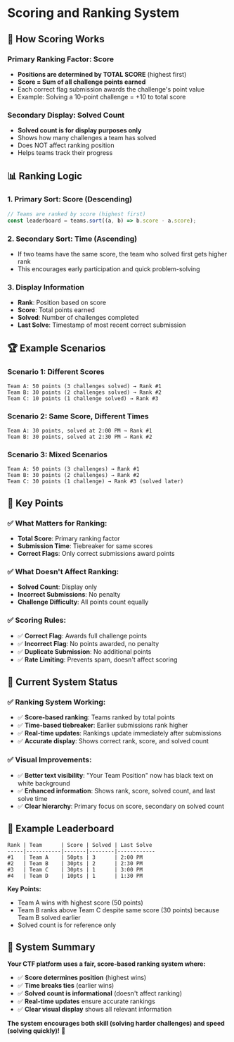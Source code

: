 # Scoring and Ranking System

## 🎯 How Scoring Works

### **Primary Ranking Factor: Score**
- **Positions are determined by TOTAL SCORE** (highest first)
- **Score = Sum of all challenge points earned**
- Each correct flag submission awards the challenge's point value
- Example: Solving a 10-point challenge = +10 to total score

### **Secondary Display: Solved Count**
- **Solved count is for display purposes only**
- Shows how many challenges a team has solved
- Does NOT affect ranking position
- Helps teams track their progress

## 📊 Ranking Logic

### **1. Primary Sort: Score (Descending)**
```javascript
// Teams are ranked by score (highest first)
const leaderboard = teams.sort((a, b) => b.score - a.score);
```

### **2. Secondary Sort: Time (Ascending)**
- If two teams have the same score, the team who solved first gets higher rank
- This encourages early participation and quick problem-solving

### **3. Display Information**
- **Rank**: Position based on score
- **Score**: Total points earned
- **Solved**: Number of challenges completed
- **Last Solve**: Timestamp of most recent correct submission

## 🏆 Example Scenarios

### **Scenario 1: Different Scores**
```
Team A: 50 points (3 challenges solved) → Rank #1
Team B: 30 points (2 challenges solved) → Rank #2
Team C: 10 points (1 challenge solved) → Rank #3
```

### **Scenario 2: Same Score, Different Times**
```
Team A: 30 points, solved at 2:00 PM → Rank #1
Team B: 30 points, solved at 2:30 PM → Rank #2
```

### **Scenario 3: Mixed Scenarios**
```
Team A: 50 points (3 challenges) → Rank #1
Team B: 30 points (2 challenges) → Rank #2
Team C: 30 points (1 challenge) → Rank #3 (solved later)
```

## 🎯 Key Points

### **✅ What Matters for Ranking:**
- **Total Score**: Primary ranking factor
- **Submission Time**: Tiebreaker for same scores
- **Correct Flags**: Only correct submissions award points

### **✅ What Doesn't Affect Ranking:**
- **Solved Count**: Display only
- **Incorrect Submissions**: No penalty
- **Challenge Difficulty**: All points count equally

### **✅ Scoring Rules:**
- ✅ **Correct Flag**: Awards full challenge points
- ✅ **Incorrect Flag**: No points awarded, no penalty
- ✅ **Duplicate Submission**: No additional points
- ✅ **Rate Limiting**: Prevents spam, doesn't affect scoring

## 🚀 Current System Status

### **✅ Ranking System Working:**
- ✅ **Score-based ranking**: Teams ranked by total points
- ✅ **Time-based tiebreaker**: Earlier submissions rank higher
- ✅ **Real-time updates**: Rankings update immediately after submissions
- ✅ **Accurate display**: Shows correct rank, score, and solved count

### **✅ Visual Improvements:**
- ✅ **Better text visibility**: "Your Team Position" now has black text on white background
- ✅ **Enhanced information**: Shows rank, score, solved count, and last solve time
- ✅ **Clear hierarchy**: Primary focus on score, secondary on solved count

## 🎯 Example Leaderboard

```
Rank | Team      | Score | Solved | Last Solve
-----|-----------|-------|--------|------------
#1   | Team A    | 50pts | 3      | 2:00 PM
#2   | Team B    | 30pts | 2      | 2:30 PM  
#3   | Team C    | 30pts | 1      | 3:00 PM
#4   | Team D    | 10pts | 1      | 1:30 PM
```

**Key Points:**
- Team A wins with highest score (50 points)
- Team B ranks above Team C despite same score (30 points) because Team B solved earlier
- Solved count is for reference only

## 🎉 System Summary

**Your CTF platform uses a fair, score-based ranking system where:**
- ✅ **Score determines position** (highest wins)
- ✅ **Time breaks ties** (earlier wins)
- ✅ **Solved count is informational** (doesn't affect ranking)
- ✅ **Real-time updates** ensure accurate rankings
- ✅ **Clear visual display** shows all relevant information

**The system encourages both skill (solving harder challenges) and speed (solving quickly)!** 🎉 